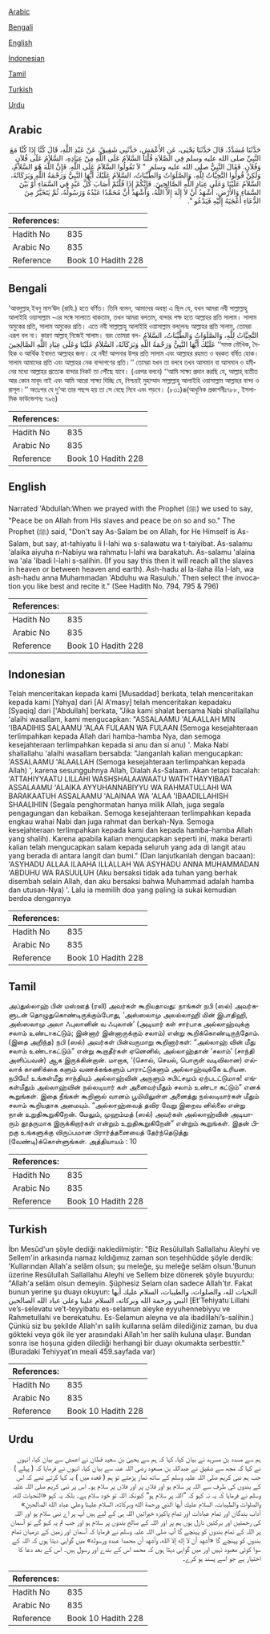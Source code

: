 [Arabic](#arabic)

[Bengali](#bengali)

[English](#english)

[Indonesian](#indonesian)

[Tamil](#tamil)

[Turkish](#turkish)

[Urdu](#urdu)

## Arabic


<div dir="rtl" lang="ar" style={{fontSize:'larger',backgroundColor:'#f8f9fa',padding:20}}>
حَدَّثَنَا مُسَدَّدٌ، قَالَ حَدَّثَنَا يَحْيَى، عَنِ الأَعْمَشِ، حَدَّثَنِي شَقِيقٌ، عَنْ عَبْدِ اللَّهِ، قَالَ كُنَّا إِذَا كُنَّا مَعَ النَّبِيِّ صلى الله عليه وسلم فِي الصَّلاَةِ قُلْنَا السَّلاَمُ عَلَى اللَّهِ مِنْ عِبَادِهِ، السَّلاَمُ عَلَى فُلاَنٍ وَفُلاَنٍ‏.‏ فَقَالَ النَّبِيُّ صلى الله عليه وسلم ‏ "‏ لاَ تَقُولُوا السَّلاَمُ عَلَى اللَّهِ‏.‏ فَإِنَّ اللَّهَ هُوَ السَّلاَمُ، وَلَكِنْ قُولُوا التَّحِيَّاتُ لِلَّهِ، وَالصَّلَوَاتُ وَالطَّيِّبَاتُ، السَّلاَمُ عَلَيْكَ أَيُّهَا النَّبِيُّ وَرَحْمَةُ اللَّهِ وَبَرَكَاتُهُ، السَّلاَمُ عَلَيْنَا وَعَلَى عِبَادِ اللَّهِ الصَّالِحِينَ‏.‏ فَإِنَّكُمْ إِذَا قُلْتُمْ أَصَابَ كُلَّ عَبْدٍ فِي السَّمَاءِ أَوْ بَيْنَ السَّمَاءِ وَالأَرْضِ، أَشْهَدُ أَنْ لاَ إِلَهَ إِلاَّ اللَّهُ، وَأَشْهَدُ أَنَّ مُحَمَّدًا عَبْدُهُ وَرَسُولُهُ، ثُمَّ يَتَخَيَّرُ مِنَ الدُّعَاءِ أَعْجَبَهُ إِلَيْهِ فَيَدْعُو ‏"‏‏.‏
</div>
<div style={{backgroundColor:'#f8f9fa',padding:20, marginBottom: 10}}><table> <thead> <tr> <th>References:</th> <th></th> </tr> </thead> <tbody><tr><td>Hadith No</td><td>835</td></tr><tr><td>Arabic No</td><td>835</td></tr><tr><td>Reference</td><td>Book 10 Hadith 228</td></tr></tbody></table></div>

## Bengali


<div dir="ltr" lang="bn" style={{fontSize:'larger',backgroundColor:'#f8f9fa',padding:20}}>
‘আবদুল্লাহ্ ইবনু মাস‘ঊদ (রাযি.) হতে বর্ণিত। তিনি বলেন, আমাদের অবস্থা এ ছিল যে, যখন আমরা নবী সাল্লাল্লাহু আলাইহি ওয়াসাল্লাম -এর সঙ্গে সালাতে থাকতাম, তখন আমরা বলতাম, বান্দার পক্ষ হতে আল্লাহর প্রতি সালাম। সালাম অমুকের প্রতি, সালাম অমুকের প্রতি। এতে নবী সাল্লাল্লাহু আলাইহি ওয়াসাল্লাম বললেনঃ আল্লাহর প্রতি সালাম, তোমরা এরূপ বল না। কারণ আল্লাহ্ নিজেই সালাম। বরং তোমরা বল- التَّحِيَّاتُ لِلَّهِ، وَالصَّلَوَاتُ وَالطَّيِّبَاتُ، السَّلاَمُ عَلَيْكَ أَيُّهَا النَّبِيُّ وَرَحْمَةُ اللَّهِ وَبَرَكَاتُهُ، السَّلاَمُ عَلَيْنَا وَعَلَى عِبَادِ اللَّهِ الصَّالِحِينَ ‘‘সমস্ত মৌখিক, দৈহিক ও আর্থিক ইবাদত আল্লাহর জন্য। হে নবী! আপনার উপর প্রতি সালাম এবং আল্লাহর রহমত ও বরকত বর্ষিত হোক। সালাম আমাদের প্রতি এবং আল্লাহর নেক বান্দাগণের প্রতি।’’ তোমরা যখন তা বলবে তখন আসমান বা আসমান ও যমীনের মধ্যে আল্লাহর প্রত্যেক বান্দার নিকট তা পৌঁছে যাবে। (এরপর বলবে) ‘‘আমি সাক্ষ্য প্রদান করছি যে, আল্লাহ্ ব্যতীত আর কোন মাবূদ নাই এবং আমি আরো সাক্ষ্য দিচ্ছি যে, নিশ্চয়ই মুহাম্মাদ সাল্লাল্লাহু আলাইহি ওয়াসাল্লাম আল্লাহর বান্দা ও রাসূল।’’ অতঃপর যে দু‘আ তার পছন্দ হয় তা সে বেছে নিবে এবং পড়বে। (৮৩১)ঞ্জ(আধুনিক প্রকাশনীঃ৭৮৮, ইসলামিক ফাউন্ডেশনঃ ৭৯৬)
</div>
<div style={{backgroundColor:'#f8f9fa',padding:20, marginBottom: 10}}><table> <thead> <tr> <th>References:</th> <th></th> </tr> </thead> <tbody><tr><td>Hadith No</td><td>835</td></tr><tr><td>Arabic No</td><td>835</td></tr><tr><td>Reference</td><td>Book 10 Hadith 228</td></tr></tbody></table></div>

## English


<div dir="ltr" lang="en" style={{fontSize:'larger',backgroundColor:'#f8f9fa',padding:20}}>
Narrated 'Abdullah:When we prayed with the Prophet (ﷺ) we used to say, "Peace be on Allah from His slaves and peace be on so and so." The Prophet (ﷺ) said, "Don't say As-Salam be on Allah, for He Himself is As-Salam, but say, at-tahiyatu li l-lahi wa s-salawatu wa t-taiyibat. As-salamu 'alaika aiyuha n-Nabiyu wa rahmatu l-lahi wa barakatuh. As-salamu 'alaina wa 'ala 'ibadi l-lahi s-salihin. (If you say this then it will reach all the slaves in heaven or between heaven and earth). Ash-hadu al la-ilaha illa l-lah, wa ash-hadu anna Muhammadan 'Abduhu wa Rasuluh.' Then select the invocation you like best and recite it." (See Hadith No. 794, 795 & 796)
</div>
<div style={{backgroundColor:'#f8f9fa',padding:20, marginBottom: 10}}><table> <thead> <tr> <th>References:</th> <th></th> </tr> </thead> <tbody><tr><td>Hadith No</td><td>835</td></tr><tr><td>Arabic No</td><td>835</td></tr><tr><td>Reference</td><td>Book 10 Hadith 228</td></tr></tbody></table></div>

## Indonesian


<div dir="ltr" lang="id" style={{fontSize:'larger',backgroundColor:'#f8f9fa',padding:20}}>
Telah menceritakan kepada kami [Musaddad] berkata, telah menceritakan kepada kami [Yahya] dari [Al A'masy] telah menceritakan kepadaku [Syaqiq] dari ['Abdullah] berkata, "Jika kami shalat bersama Nabi shallallahu 'alaihi wasallam, kami mengucapkan: "ASSALAAMU 'ALAALLAH MIN 'IBAADIHIS SALAAMU 'ALAA FULAAN WA FULAAN (Semoga kesejahteraan terlimpahkan kepada Allah dari hamba-hamba Nya, dan semoga kesejahteraan terlimpahkan kepada si anu dan si anu) '. Maka Nabi shallallahu 'alaihi wasallam bersabda: "Janganlah kalian mengucapkan: 'ASSALAAMU 'ALAALLAH (Semoga kesejahteraan terlimpahkan kepada Allah) ', karena sesungguhnya Allah, Dialah As-Salaam. Akan tetapi bacalah: 'ATTAHIYYAATU LILLAHI WASHSHALAAWAATU WATHTHAYYIBAAT ASSALAAMU 'ALAIKA AYYUHANNABIYYU WA RAHMATULLAHI WA BARAKAATUH ASSALAAMU 'ALAINAA WA 'ALAA 'IBAADILLAHISH SHAALIHIIN (Segala penghormatan hanya milik Allah, juga segala pengagungan dan kebaikan. Semoga kesejahteraan terlimpahkan kepada engkau wahai Nabi dan juga rahmat dan berkah-Nya. Semoga kesejahteraan terlimpahkan kepada kami dan kepada hamba-hamba Allah yang shalih). Karena apabila kalian mengucapkan seperti ini, maka berarti kalian telah mengucapkan salam kepada seluruh yang ada di langit atau yang berada di antara langit dan bumi." (Dan lanjutkanlah dengan bacaan): 'ASYHADU ALLAA ILAAHA ILLALLAH WA ASYHADU ANNA MUHAMMADAN 'ABDUHU WA RASUULUH (Aku bersaksi tidak ada tuhan yang berhak disembah selain Allah, dan aku bersaksi bahwa Muhammad adalah hamba dan utusan-Nya) '. Lalu ia memilih doa yang paling ia sukai kemudian berdoa dengannya
</div>
<div style={{backgroundColor:'#f8f9fa',padding:20, marginBottom: 10}}><table> <thead> <tr> <th>References:</th> <th></th> </tr> </thead> <tbody><tr><td>Hadith No</td><td>835</td></tr><tr><td>Arabic No</td><td>835</td></tr><tr><td>Reference</td><td>Book 10 Hadith 228</td></tr></tbody></table></div>

## Tamil


<div dir="ltr" lang="ta" style={{fontSize:'larger',backgroundColor:'#f8f9fa',padding:20}}>
அப்துல்லாஹ் பின் மஸ்ஊத் (ரலி) அவர்கள் கூறியதாவது: நாங்கள் நபி (ஸல்) அவர்களுடன் தொழுதுகொண்டிருக்கும்போது, ‘அஸ்ஸலாமு அலல்லாஹி மின் இபாதிஹி, அஸ்ஸலாமு அலா ஃபுலானின் வ ஃபுலான்’ (அடியார் கள் சார்பாக அல்லாஹ்வுக்கு சலாம் உண்டாகட்டும்; இன்னார் இன்னாருக்கும் சலாம்) என்று கூறிக்கொண்டிருந்தோம். (இதை அறிந்த) நபி (ஸல்) அவர்கள் பின்வருமாறு கூறினார்கள்: “அல்லாஹ் வின் மீது சலாம் உண்டாகட்டும்” என்று கூறாதீர்கள் ஏனெனில், அல்லாஹ்தான் ‘சலாம்’ (சாந்தி அளிப்பவன்) ஆக இருக்கின்றான். மாறாக, ‘(சொல், செயல், பொருள் வடிவிலான) எல்லாக் காணிக்கை களும் வணக்கங்களும் பாராட்டுகளும் அல்லாஹ்வுக்கே உரியன. நபியே! உங்கள்மீது சாந்தியும் அல்லாஹ்வின் அருளும் சுபிட்சமும் ஏற்படட்டுமாக! எங்கள்மீதும் அல்லாஹ்வின் நல்லடியார் கள் அனைவர்மீதும் சலாம் உண்டா கட்டும்” எனக் கூறுங்கள். இதை நீங்கள் கூறினால் வானம் பூமியிலுள்ள அனைத்து நல்லடியார்கள் மீதும் சலாம் கூறியதாக அமையும். “அல்லாஹ்வைத் தவிர வேறு இறைவ னில்லை என்று நான் உறுதிகூறுகிறேன். மேலும், முஹம்மத் (ஸல்) அவர்கள் அல்லாஹ்வின் அடியாரும் தூதருமாக இருக்கிறார்கள் என்றும் உறுதிகூறுகிறேன்” என்றும் கூறுங்கள். இதன் பிறகு உங்களுக்கு விருப்பமான பிரார்த்தனையைத் தேர்ந்தெடுத்து (வேண்டி)க்கொள்ளுங்கள். அத்தியாயம் : 10
</div>
<div style={{backgroundColor:'#f8f9fa',padding:20, marginBottom: 10}}><table> <thead> <tr> <th>References:</th> <th></th> </tr> </thead> <tbody><tr><td>Hadith No</td><td>835</td></tr><tr><td>Arabic No</td><td>835</td></tr><tr><td>Reference</td><td>Book 10 Hadith 228</td></tr></tbody></table></div>

## Turkish


<div dir="ltr" lang="tr" style={{fontSize:'larger',backgroundColor:'#f8f9fa',padding:20}}>
İbn Mesûd'un şöyle dediği nakledilmiştir: "Biz Resûlullah Sallallahu Aleyhi ve Sellem'in arkasında namaz kıldığımız zaman son teşehhüdde şöyle derdik: 'Kullarından Allah'a selâm olsun; şu meleğe, şu meleğe selâm olsun.'Bunun üzerine Resûlullah Sallallahu Aleyhi ve Sellem bize dönerek şöyle buyurdu: "Allah'a selâm olsun demeyin. Şüphesiz Selam olan sadece Allah'tır. Fakat bunun yerine şu duayı okuyun: التحيات لله، والصلوات، والطيبات، السلام عليك أيها النبي ورحمة الله وبركاته، السلام علينا وعلى عباد الله الصالحين [Et’Tehiyatu Lillahi ve’s-selevatu ve’t-teyyibatu es-selamun aleyke eyyuhennebiyyu ve Rahmetullahi ve berekatuhu. Es-Selamun aleyna ve ala ibadillahi’s-salihin.) Çünkü siz bu şekilde Allah'ın salih kullarına selâm dilediğiniz zaman, bu dua gökteki veya gök ile yer arasındaki Allah'ın her salih kuluna ulaşır. Bundan sonra ise hoşuna giden dilediği herhangi bir duayı okumakta serbesttir." (Buradaki Tehiyyat’ın meali 459.sayfada var)
</div>
<div style={{backgroundColor:'#f8f9fa',padding:20, marginBottom: 10}}><table> <thead> <tr> <th>References:</th> <th></th> </tr> </thead> <tbody><tr><td>Hadith No</td><td>835</td></tr><tr><td>Arabic No</td><td>835</td></tr><tr><td>Reference</td><td>Book 10 Hadith 228</td></tr></tbody></table></div>

## Urdu


<div dir="rtl" lang="ur" style={{fontSize:'larger',backgroundColor:'#f8f9fa',padding:20}}>
ہم سے مسدد بن مسرہد نے بیان کیا، کہا کہ ہم سے یحییٰ بن سعید قطان نے اعمش سے بیان کیا، انہوں نے کہا کہ مجھ سے شقیق نے عبداللہ بن مسعود رضی اللہ عنہ سے بیان کیا، انہوں نے فرمایا کہ ( پہلے ) جب ہم نبی کریم صلی اللہ علیہ وسلم کے ساتھ نماز پڑھتے تو ہم ( قعدہ میں ) یہ کہا کرتے تھے کہ اس کے بندوں کی طرف سے اللہ پر سلام ہو اور فلاں پر اور فلاں پر سلام ہو۔ اس پر نبی کریم صلی اللہ علیہ وسلم نے فرمایا کہ یہ نہ کہو کہ ”اللہ پر سلام ہو“ کیونکہ اللہ تو خود سلام ہے۔ بلکہ یہ کہو «التحيات لله،‏‏‏‏ والصلوات والطيبات،‏‏‏‏ السلام عليك أيها النبي ورحمة الله وبركاته،‏‏‏‏ السلام علينا وعلى عباد الله الصالحين‏» آداب بندگان اور تمام عبادات اور تمام پاکیزہ خیراتیں اللہ ہی کے لیے ہیں آپ پر اے نبی سلام ہو اور اللہ کی رحمتیں اور برکتیں نازل ہوں ہم پر اور اللہ کے صالح بندوں پر سلام ہو اور جب تم یہ کہو گے تو آسمان پر اللہ کے تمام بندوں کو پہنچے گا آپ صلی اللہ علیہ وسلم نے فرمایا کہ آسمان اور زمین کے درمیان تمام بندوں کو پہنچے گا «أشهد أن لا إله إلا الله،‏‏‏‏ وأشهد أن محمدا عبده ورسوله» میں گواہی دیتا ہوں کہ اللہ کے سوا کوئی معبود نہیں اور میں گواہی دیتا ہوں کہ محمد اس کے بندے اور رسول ہیں۔ اس کے بعد دعا کا اختیار ہے جو اسے پسند ہو کرے۔
</div>
<div style={{backgroundColor:'#f8f9fa',padding:20, marginBottom: 10}}><table> <thead> <tr> <th>References:</th> <th></th> </tr> </thead> <tbody><tr><td>Hadith No</td><td>835</td></tr><tr><td>Arabic No</td><td>835</td></tr><tr><td>Reference</td><td>Book 10 Hadith 228</td></tr></tbody></table></div>